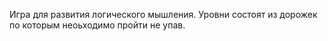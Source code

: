 Игра для развития логического мышления. Уровни состоят из дорожек по которым неоьходимо пройти не упав.
